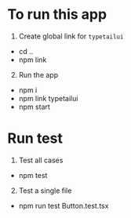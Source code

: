 # To run this app
1. Create global link for `typetailui`
- cd ..
- npm link
2. Run the app
- npm i
- npm link typetailui
- npm start 
# Run test
1. Test all cases
- npm test
2. Test a single file
- npm run test Button.test.tsx